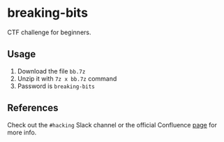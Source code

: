# breaking-bits

CTF challenge for beginners.

## Usage

1. Download the file `bb.7z`
2. Unzip it with `7z x bb.7z` command
3. Password is `breaking-bits`

## References

Check out the `#hacking` Slack channel or the official Confluence [page](https://confluence.slc.efscloud.net/display/~htadevosyan/%5BCTF%5D+Breaking+Bits) for more info.
